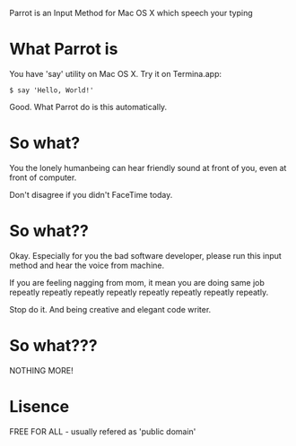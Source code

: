 Parrot is an Input Method for Mac OS X which speech your typing

# What Parrot is
You have 'say' utility on Mac OS X. Try it on Termina.app:

	$ say 'Hello, World!'

Good. What Parrot do is this automatically.

# So what?
You the lonely humanbeing can hear friendly sound at front of you, even at front of computer.

Don't disagree if you didn't FaceTime today.

# So what??
Okay. Especially for you the bad software developer, please run this input method and hear the voice from machine.

If you are feeling nagging from mom, it mean you are doing same job repeatly repeatly repeatly repeatly repeatly repeatly repeatly repeatly.

Stop do it. And being creative and elegant code writer.

# So what???
NOTHING MORE!

# Lisence
FREE FOR ALL - usually refered as 'public domain'

